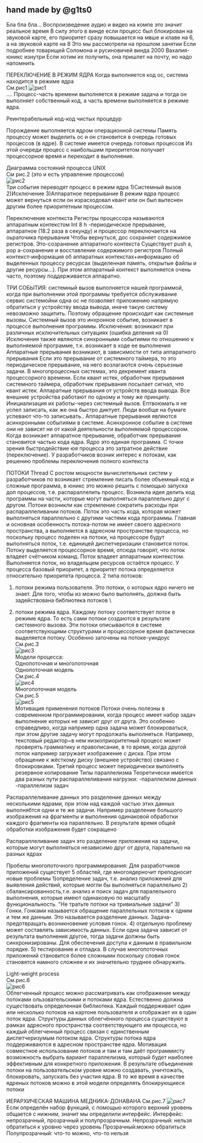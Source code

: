 hand made by @g1ts0
--------
Бла бла бла...
Воспроизведение аудио и видео на компе это значит реальное время
В силу этого в винде если процесс был блокирован на звуковой карте, его приоритет сразу повышается на мвше и клаве на 6, а на звуковой карте на 8
Это мы рассмотрели на прошлом занятии
Если подробнее товарищей Соломона и русиновичей винда 2000
Вахалия-юникс изнутри
Если хотим их получить, она пришлет на почту, но надо напомнить

ПЕРЕКЛЮЧЕНИЕ В РЕЖИМ ЯДРА
Когда выполняется код ос, система находится в режиме ядра \
См.рис1
![рис1](lec_003_photo/os_003_01.png) \
....
Процесс-часть времени выполняется в режиме задача и тогда он выполняет собственный код, а часть времени выполняется в режиме ядра.

Реинтерабельный код-код чистых процедур

Порождение выполняется ядром операционной системы
 Память процессу может выделить ос и он становится в очередь готовых процессов (в ядре). 
 В системе имеется очередь готовых процессов
 Из этой очереди процесс с наибольшим приоритетом получает процессорное время и переходит в выполнение.
 
Диаграмма состояний процесса UNIX \
См рис.2 (это и есть управление процессом) \
![рис2](lec_003_photo/os_003_02.png) \
Три события переводят процесс в режим ядра
1)Системный вызов
2)Исключение
3)Аппаратное перерывание
В режим ядра процесс может вернуться если он израсходовал квант или он был вытеснен другим более приоритетным процессом.

Переключение контекста
Регистры процессора называются аппаратным контекстом
Int 8 h -периодическое прерывание, аппаратное (18.2 раза в секунду) и процессор переключается на оьраточика прерывания
Чтобы вернуться, дос сохраняет содержимое регистров. Это-созранение аппаратного контекста
Существует push a, pop a-сохранение и восставление содержимого регистров
Полный контекст-информация об аппаратных контекстах+информацию об выделенных процессу ресурсах (выделенная память, открытые файлы и другие ресурсы...). При этом аппаратный контекст выполняется очень часто, поэтому поддерживается аппаратно. 

ТРИ СОБЫТИЯ:
системный вызов выполняется нашей программой, когда при выполнении этой программы требуется обслуживание сервис системойни одна ос не позволяет приложению напрямую обратиться у устройству ввода вывода, иначе такую систему невозможно защитить. Поэтому обращение происходит как системные вызовы.
Системный вызов это инхронное событие, возникает в процессе выполнения программы.
Исключения: возникают при различных исключительных ситуациях (ошибка деления на 0)
Исключения также являются синхронными событиями по отношению к выполняемой программе, т.к. возникает в ходе ее выполнения
Аппаратные прерывания возникают, в зависимости от типа аппаратного прерывания
Если это прерывание от системного таймера, то это периодическое прерывание, на него возлагаются очень серьезные задачи. В многопроцессных системах, это декремент кванта процессорного времени. Если квант истек, обработчик прерывания системного таймера, обработчик прерывания посылает сигнал, что квант истек.
Аппаратные прерывания от устройств ввода вывода.
Все внешние устройства работают по одному и тому же принципу. Инициализация их работы-через системный вызов. Ептвоюмать я не успел записать, как же она быстро диктует. Люди вообще на бумаге успевают что-то записывать..
Аппаратные прерывания являются асинхронными событиями в системе.
Асинхронное событие в системе они не зависят ни от какой деятельности выполняемой процессором.
Когда возникает аппаратное прерывание, обработчик прерывания становится частью кода ядра.
Ядро это единая программа.
С точки зрения быстродействие юя процесса это затратное действие (переключение). У разработчиков возник интерес к потокам, как решению проблемы переключения полного контекста

ПОТОКИ
Thread
С ростом мощности вычислительных систем у разработчиков по возникает стремление писать более объемный код и сложные программа, в юникс это можно решить с помощью запуска доп процессов, т.е. распараллелить процесс. 
Возникла идея делить код программы на части, которые могут выполняться параллельно друг с другом. 
Потоки возникли как стремление сократить расходы при распараллеливании потоков.
Поток это часть кода, которая может выполняться параллельно с другими частями кода программы.
Главная и основная особенность потока-потом не имеет своего адресного пространства, а выполняется в адресном пространстве процесса, но поскольку процесс поделен на потоки, на процессоре будут выполняться поток, т.е. единицей диспетчеризации становится поток. Потоку выделяется процессорное время, отсюда говорят, что поток владеет счётчиком команд. Поток владеет аппаратным контекстом. Выполняется поток, но владельцем ресурсов остаётся процесс. У процесса базовый приоритет, а приоритет потока определяется относительно приоритета процесса. 
2 типа потоков:
1) потоки режима пользователя. Это потоки, о которых ядро ничего не знает. Для того, чтобы из можно было выполнять, должна быть задействована библиотека потоков \

2) потоки режима ядра. Каждому потоку соответствует поток в режиме ядра. То есть сами потоки создаются в результате системного вызова. Эти потоки описываются в системе соответствующими структурами и процессорное время фактически выделяется потоку. Особенно заточены на потоке-уиндоус \
См.рис.3 \
![рис3](lec_003_photo/os_003_03.png) \
Модели процесса: \
Однопоточная и многопоточная \
Однопоточная модель \
См.рис.4 \
![рис4](lec_003_photo/os_003_04.png) \
Многопоточная модель \
См.рис.5 \
![рис5](lec_003_photo/os_003_05.png) \
Мотивация применения потоков
Потоки очень полезны в современном программировании, когда процесс имеет набор задач выполнение которых не зависит друг от друга. Это особенно справедливо, когда например одна задача может блокироваться, при этом другие задачу могут продолжать выполняться. Например, текстовый редактор~в нем низкоприоритетный процесс может проверять грамматику и правописание, в то время, когда другой поток например загружает изображение с диска. При этом обращение к жёсткому диску (внешнее устройство) связано с блокировками. Третий процесс может периодически выполнять резервное копирование
Типы параллелизма
Теоретически имеется два разных пути распараллеливания нагрузки:
-параллелизм данных
-параллелизм задач

Распараллеливание данных это разделение данных между несколькими ядрами, при этом над каждой частью этих данных выполнябтся одни и те же задачи. Например разделение большого изображения на фрагменты и выполнения одинаковой обработки каждого фрагменты юа параллельно. В результате время общей обработки изображения будет сокращено

Распараллеливание задач это разделение приложения на задачи, которые могут выполняться независимо друг от друга, паралельно на разных ядрах

Пробелы многопоточного программирования:
Для разработчиков приложений существует 5 областей, где многоядерночит преподносит новые проблемы
1)определение задач, т.е. анализ приложений для выявления действий, которые могли бы выполняться параллельно
2) сбалансированность,т.е. анализ и поиск задач для паралельного выполнения, которые имеют одинаковую по масштабу функциональность. "Не тратьте потоки на тривиальные задачи"
3) Гонки. Гонками называется обращение параллельных потоков к одним и тем же данным. Это называется разделение данных. Задача-предотвращать возникновение условия гонок.
4) отдельную проблему может составлять зависимость данных. Если одна задача зависит от результата выполнения другое, тогда задачи должны быть синхронизированы. Для обеспечения доступа к данным в правильном порядке.
5) тестирование и отладка. В случае многопоточных приложений становится более сложными поскольку словия гонок становятся намного сложнее и их значительно труднее обнаружить.

Light-weight process \
См.рис.6 \
![рис6](lec_003_photo/os_003_06.png) \
Облегченный процесс можно рассматривать как отображение между потоками ользовательскими и потоками ядра. Естественно должна существовать определенная библиотека. Каждый поддерживает один или несколько потоков на картоне пользователя и отображает их в один поток ядра.
Структуры данных облегчённого процесса существуют в рамках адресного пространства соответствующего им процесса, но каждый облегченный процесс связан с единственным диспетчеризумым потоком ядра.
Структуры потока ядра поддерживаются в адресном пространстве ядра. 
Мотивация совместное использование потоков и там и там даёт программисту возможность выбрать вариант параллелизма, который будет наиболее эффективным для конкретного приложения.
В результате объединения потоки на пользовательском уровне можно создавать, уничтожать, блокировать, запускать без участия ядра. В то же время в качестве ядреных потоков можно в этой модели определять блокирующиеся потоки

ИЕРАРХИЧЕСКАЯ МАШИНА МЕДНИКА-ДОНАВАНА
См.рис.7
![рис7](lec_003_photo/os_003_07.png) \
Если определён набор функций, с помощью которого верхний уровень общается с нижним, значит мы определили интерфейс.
Интерфейс: непрозрачный, прозрачный и полупрозрачным.
Непрозрачный: нельзя обратиться к уровню через уровень
Прозрачный:можно обратиться
Полупрозрачный: что-то можно, что-то нельзя
